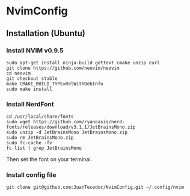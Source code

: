 # NvimConfig

## Installation (Ubuntu)

### Install NVIM v0.9.5
```
sudo apt-get install ninja-build gettext cmake unzip curl
git clone https://github.com/neovim/neovim
cd neovim
git checkout stable
make CMAKE_BUILD_TYPE=RelWithDebInfo
sudo make install
```

### Install NerdFont
```
cd /usr/local/share/fonts
sudo wget https://github.com/ryanoasis/nerd-fonts/releases/download/v3.1.1/JetBrainsMono.zip
sudo unzip -d JetBrainsMono JetBrainsMono.zip
sudo rm JetBrainsMono.zip
sudo fc-cache -fv
fc-list | grep JetBrainsMono
```

Then set the font on your terminal.

### Install config file
```git clone git@github.com:JuanTecedor/NvimConfig.git ~/.config/nvim```
